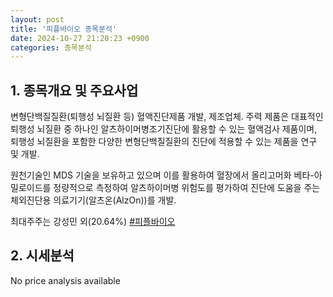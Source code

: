 ```yaml
---
layout: post
title: '피플바이오 종목분석'
date: 2024-10-27 21:20:23 +0900
categories: 종목분석
---
```


## 1. 종목개요 및 주요사업

변형단백질질환(퇴행성 뇌질환 등) 혈액진단제품 개발, 제조업체. 주력 제품은 대표적인 퇴행성 뇌질환 중 하나인 알츠하이머병조기진단에 활용할 수 있는 혈액검사 제품이며, 퇴행성 뇌질환을 포함한 다양한 변형단백질질환의 진단에 적용할 수 있는 제품을 연구 및 개발. 

원천기술인 MDS 기술을 보유하고 있으며 이를 활용하여 혈장에서 올리고머화 베타-아밀로이드를 정량적으로 측정하여 알츠하이머병 위험도를 평가하여 진단에 도움을 주는 체외진단용 의료기기(알츠온(AlzOn))를 개발.

최대주주는 강성민 외(20.64%)
[#피플바이오](#)

## 2. 시세분석

No price analysis available
